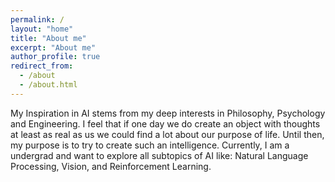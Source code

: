 ```yaml
---
permalink: /
layout: "home"
title: "About me"
excerpt: "About me"
author_profile: true
redirect_from: 
  - /about
  - /about.html
---
```


My Inspiration in AI stems from my deep interests in Philosophy, Psychology and Engineering. I feel that if one day we do create an object with thoughts at least as real as us we could find a lot about our purpose of life. Until then, my purpose is to try to create such an intelligence. Currently, I am a undergrad and want to explore all subtopics of AI like: Natural Language Processing, Vision, and Reinforcement Learning.